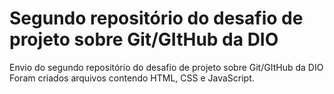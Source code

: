 # Segundo repositório do desafio de projeto sobre Git/GItHub da DIO
Envio do segundo repositório do desafio de projeto sobre Git/GItHub da DIO
Foram criados arquivos contendo HTML, CSS e JavaScript.

